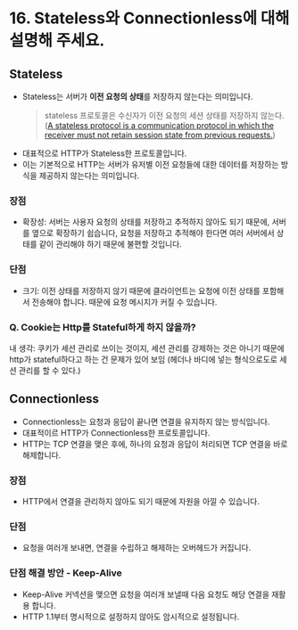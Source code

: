# 16. Stateless와 Connectionless에 대해 설명해 주세요.

## Stateless

- Stateless는 서버가 **이전 요청의 상태**를 저장하지 않는다는 의미입니다.
    > stateless 프로토콜은 수신자가 이전 요청의 세션 상태를 저장하지 않는다. ([A stateless protocol is a communication protocol in which the receiver must not retain session state from previous requests.](https://en.wikipedia.org/wiki/Stateless_protocol))
- 대표적으로 HTTP가 Stateless한 프로토콜입니다.
- 이는 기본적으로 HTTP는 서버가 유저별 이전 요청들에 대한 데이터를 저장하는 방식을 제공하지 않는다는 의미입니다.

### 장점

- 확장성: 서버는 사용자 요청의 상태를 저장하고 추적하지 않아도 되기 때문에, 서버를 옆으로 확장하기 쉽습니다, 요청을 저장하고 추적해야 한다면 여러 서버에서 상태를 같이 관리해야 하기 때문에 불편할 것입니다.

### 단점

- 크기: 이전 상태를 저장하지 않기 때문에 클라이언트는 요청에 이전 상태를 포함해서 전송해야 합니다. 때문에 요청 메시지가 커질 수 있습니다.

### Q. Cookie는 Http를 Stateful하게 하지 않을까?

내 생각: 쿠키가 세션 관리로 쓰이는 것이지, 세션 관리를 강제하는 것은 아니기 때문에 http가 stateful하다고 하는 건 문제가 있어 보임 (헤더나 바디에 넣는 형식으로도로 세션 관리를 할 수 있다.)


## Connectionless

- Connectionless는 요청과 응답이 끝나면 연결을 유지하지 않는 방식입니다.
- 대표적이르 HTTP가 Connectionless한 프로토콜입니다.
- HTTP는 TCP 연결을 맺은 후에, 하나의 요청과 응답이 처리되면 TCP 연결을 바로 해제합니다.

### 장점

- HTTP에서 연결을 관리하지 않아도 되기 때문에 자원을 아낄 수 있습니다.

### 단점 

- 요청을 여러개 보내면, 연결을 수립하고 해제하는 오버헤드가 커집니다.

### 단점 해결 방안 - Keep-Alive

- Keep-Alive 커넥션을 맺으면 요청을 여러개 보낼때 다음 요청도 해당 연결을 재활용 합니다.
- HTTP 1.1부터 명시적으로 설정하지 않아도 암시적으로 설정됩니다.


